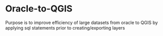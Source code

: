 # Oracle-to-QGIS
Purpose is to improve efficiency of large datasets from oracle to QGIS by applying sql statements prior to creating/exporting layers 
